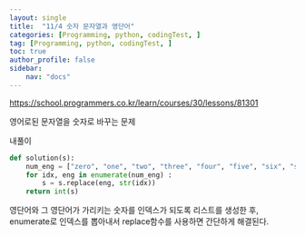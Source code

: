 ```yaml
---
layout: single
title:  "11/4 숫자 문자열과 영단어"
categories: [Programming, python, codingTest, ]
tag: [Programming, python, codingTest, ]
toc: true
author_profile: false
sidebar:
    nav: "docs"
---
```


https://school.programmers.co.kr/learn/courses/30/lessons/81301



영어로된 문자열을 숫자로 바꾸는 문제

내풀이

```python
def solution(s):
    num_eng = ["zero", "one", "two", "three", "four", "five", "six", "seven", "eight", "nine"]
    for idx, eng in enumerate(num_eng) :
        s = s.replace(eng, str(idx))
    return int(s) 
```

영단어와 그 영단어가 가리키는 숫자를 인덱스가 되도록 리스트를 생성한 후, enumerate로 인덱스를 뽑아내서 replace함수를 사용하면 간단하게 해결된다.